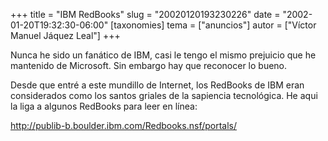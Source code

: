 +++
title = "IBM RedBooks"
slug = "20020120193230226"
date = "2002-01-20T19:32:30-06:00"
[taxonomies]
tema = ["anuncios"]
autor = ["Víctor Manuel Jáquez Leal"]
+++

Nunca he sido un fanático de IBM, casi le tengo el mismo prejuicio que
he mantenido de Microsoft. Sin embargo hay que reconocer lo bueno.

Desde que entré a este mundillo de Internet, los RedBooks de IBM eran
considerados como los santos griales de la sapiencia tecnológica. He
aqui la liga a algunos RedBooks para leer en línea:

<http://publib-b.boulder.ibm.com/Redbooks.nsf/portals/>
